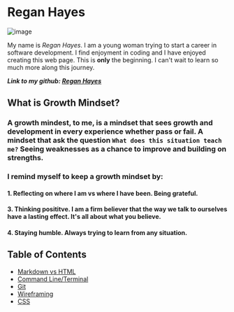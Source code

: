 # Regan Hayes

![image](https://user-images.githubusercontent.com/94281145/141847229-f68823b5-65f3-4fc3-bef1-9eb601ca9279.png)

My name is *Regan Hayes*. I am a young woman trying to start a career in software development. I find enjoyment in coding and I have enjoyed creating this web page. This is **only** the beginning. I can't wait to learn so much more along this journey.

***Link to my github: [Regan Hayes](https://github.com/raechanel)***

## What is Growth Mindset?

### A growth mindest, to me, is a mindset that sees growth and development in every experience whether pass or fail. A mindset that ask the question `What does this situation teach me?` Seeing weaknesses as a chance to improve and building on strengths.


### I remind myself to keep a growth mindset by:

#### 1. Reflecting on where I am vs where I have been. Being grateful.

#### 3. Thinking posititve. I am a firm believer that the way we talk to ourselves have a lasting effect. It's all about what you believe.

#### 4. Staying humble. Always trying to learn from any situation.


## Table of Contents

- [Markdown vs HTML](class102reading.md)
- [Command Line/Terminal](class102reading2.md)
- [Git](class102reading3.md)
- [Wireframing](class102reading4.md)
- [CSS](classreading102reading5.md)

